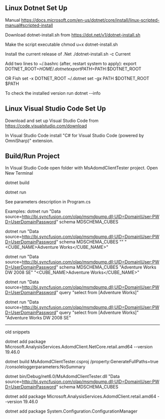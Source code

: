 ## Linux Dotnet Set Up

Manual
https://docs.microsoft.com/en-us/dotnet/core/install/linux-scripted-manual#scripted-install

Download dotnet-install.sh from
https://dot.net/v1/dotnet-install.sh

Make the script executable
chmod u+x dotnet-install.sh

Install the current release of .Net
./dotnet-install.sh -c Current

Add two lines to ~/.bashrc (after, restart system to apply):
export DOTNET_ROOT=$HOME/.dotnet
export PATH=$PATH:$DOTNET_ROOT

OR Fish
set -x DOTNET_ROOT ~/.dotnet
set -gx PATH $DOTNET_ROOT $PATH


To check the installed version run
dotnet --info

## Linux Visual Studio Code Set Up

Download and set up Visual Studio Code from
https://code.visualstudio.com/download

In Visual Studio Code install "C# for Visual Studio Code (powered by OmniSharp)" extension.

## Build/Run Project
In Visual Studio Code open folder with MsAdomdClientTester project.
Open New Terminal

dotnet build

dotnet run

See parameters description in Program.cs

Examples:
dotnet run "Data source=http://bi.syncfusion.com/olap/msmdpump.dll;UID=Domain\User;PWD=UserDomainPassword" schema MDSCHEMA_CUBES

dotnet run "Data source=http://bi.syncfusion.com/olap/msmdpump.dll;UID=Domain\User;PWD=UserDomainPassword" schema MDSCHEMA_CUBES "" "<Restrictions><RestrictionList><CUBE_NAME>Adventure Works</CUBE_NAME></RestrictionList></Restrictions>"

dotnet run "Data source=http://bi.syncfusion.com/olap/msmdpump.dll;UID=Domain\User;PWD=UserDomainPassword" schema MDSCHEMA_CUBES "<Properties><PropertyList><Catalog>Adventure Works DW 2008 SE</Catalog></PropertyList></Properties>" "<Restrictions><RestrictionList><CUBE_NAME>Adventure Works</CUBE_NAME></RestrictionList></Restrictions>"

dotnet run "Data source=http://bi.syncfusion.com/olap/msmdpump.dll;UID=Domain\User;PWD=UserDomainPassword"  query "select from [Adventure Works]"

dotnet run "Data source=http://bi.syncfusion.com/olap/msmdpump.dll;UID=Domain\User;PWD=UserDomainPassword"  query "select from [Adventure Works]" "<Properties><PropertyList><Catalog>Adventure Works DW 2008 SE</Catalog></PropertyList></Properties>"


-----
old snippets

dotnet add package Microsoft.AnalysisServices.AdomdClient.NetCore.retail.amd64 --version 19.46.0

dotnet build MsAdomdClientTester.csproj /property:GenerateFullPaths=true /consoleloggerparameters:NoSummary

dotnet bin/Debug/net6.0/MsAdomdClientTester.dll "Data source=http://bi.syncfusion.com/olap/msmdpump.dll;UID=Domain\User;PWD=UserDomainPassword" schema MDSCHEMA_CUBES

dotnet add package Microsoft.AnalysisServices.AdomdClient.retail.amd64 --version 19.46.0

dotnet add package System.Configuration.ConfigurationManager

